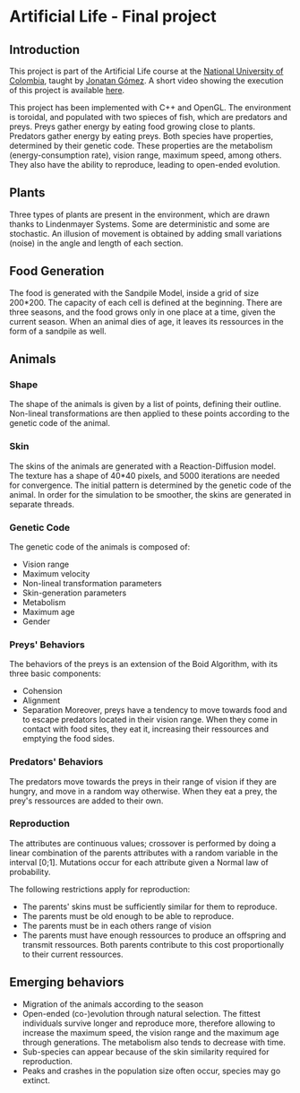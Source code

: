 # Artificial Life - Final project
## Introduction
This project is part of the Artificial Life course at the [National University of Colombia](http://unal.edu.co/), taught by [Jonatan Gómez](http://dis.unal.edu.co/~jgomezpe/). A short video showing the execution of this project is available [here](https://vimeo.com/272810680).

This project has been implemented with C++ and OpenGL. The environment is toroidal, and populated with two spieces of fish, which are predators and preys. Preys gather energy by eating food growing close to plants. Predators gather energy by eating preys. Both species have properties, determined by their genetic code. These properties are the metabolism (energy-consumption rate), vision range, maximum speed, among others. They also have the ability to reproduce, leading to open-ended evolution.

## Plants
Three types of plants are present in the environment, which are drawn thanks to Lindenmayer Systems. Some are deterministic and some are stochastic. An illusion of movement is obtained by adding small variations (noise) in the angle and length of each section.

## Food Generation
The food is generated with the Sandpile Model, inside a grid of size 200*200. The capacity of each cell is defined at the beginning. There are three seasons, and the food grows only in one place at a time, given the current season. When an animal dies of age, it leaves its ressources in the form of a sandpile as well.

## Animals
### Shape
The shape of the animals is given by a list of points, defining their outline.
Non-lineal transformations are then applied to these points according to the genetic code of the animal.

### Skin
The skins of the animals are generated with a Reaction-Diffusion model. The texture has a shape of 40*40 pixels, and 5000 iterations are needed for convergence. The initial pattern is determined by the genetic code of the animal. In order for the simulation to be smoother, the skins are generated in separate threads.

### Genetic Code
The genetic code of the animals is composed of:
- Vision range
- Maximum velocity
- Non-lineal transformation parameters
- Skin-generation parameters
- Metabolism
- Maximum age
- Gender

### Preys' Behaviors
The behaviors of the preys is an extension of the Boid Algorithm, with its three basic components:
- Cohension
- Alignment
- Separation
Moreover, preys have a tendency to move towards food and to escape predators located in their vision range. When they come in contact with food sites, they eat it, increasing their ressources and emptying the food sides.

### Predators' Behaviors
The predators move towards the preys in their range of vision if they are hungry, and move in a random way otherwise. When they eat a prey, the prey's ressources are added to their own.

### Reproduction
The attributes are continuous values; crossover is performed by doing a linear combination of the parents attributes with a random variable in the interval [0;1]. Mutations occur for each attribute given a Normal law of probability.

The following restrictions apply for reproduction:
- The parents' skins must be sufficiently similar for them to reproduce.
- The parents must be old enough to be able to reproduce.
- The parents must be in each others range of vision
- The parents must have enough ressources to produce an offspring and transmit ressources. Both parents contribute to this cost proportionally to their current ressources.

## Emerging behaviors
- Migration of the animals according to the season
- Open-ended (co-)evolution through natural selection. The fittest individuals survive longer and reproduce more, therefore allowing to increase the maximum speed, the vision range and the maximum age through generations. The metabolism also tends to decrease with time.
- Sub-species can appear because of the skin similarity required for reproduction.
- Peaks and crashes in the population size often occur, species may go extinct.

